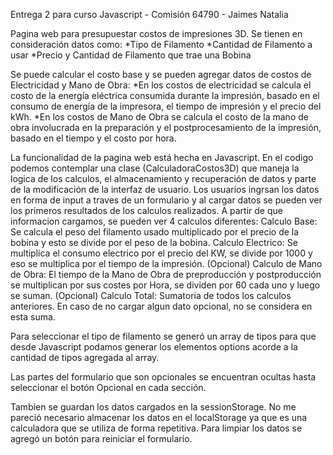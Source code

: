 Entrega 2 para curso Javascript - Comisión 64790 - Jaimes Natalia

Pagina web para presupuestar costos de impresiones 3D.
Se tienen en consideración datos como:
*Tipo de Filamento
*Cantidad de Filamento a usar
*Precio y Cantidad de Filamento que trae una Bobina

Se puede calcular el costo base y se pueden agregar datos de costos de Electricidad y Mano de Obra:
*En los costos de electricidad se calcula el costo de la energía eléctrica consumida durante la impresión, basado en el consumo de energía de la impresora, el tiempo de impresión y el precio del kWh.
*En los costos de Mano de Obra se calcula el costo de la mano de obra involucrada en la preparación y el postprocesamiento de la impresión, basado en el tiempo y el costo por hora.

La funcionalidad de la pagina web está hecha en Javascript.
En el codigo podemos contemplar una clase (CalculadoraCostos3D) que maneja la logica de los calculos, el almacenamiento y recuperación de datos y parte de la modificación de la interfaz de usuario.
Los usuarios ingrsan los datos en forma de input a traves de un formulario y al cargar datos se pueden ver los primeros resultados de los calculos realizados.
A partir de que informacion cargamos, se pueden ver 4 calculos diferentes:
Calculo Base: Se calcula el peso del filamento usado multiplicado por el precio de la bobina y esto se divide por el peso de la bobina.
Calculo Electrico: Se multiplica el consumo electrico por el precio del KW, se divide por 1000 y eso se multiplica por el tiempo de la impresión. (Opcional)
Calculo de Mano de Obra: El tiempo de la Mano de Obra de preproducción y postproducción se multiplican por sus costes por Hora, se dividen por 60 cada uno y luego se suman. (Opcional) 
Calculo Total: Sumatoria de todos los calculos anteriores. En caso de no cargar algun dato opcional, no se considera en esta suma.

Para seleccionar el tipo de filamento se generó un array de tipos para que desde Javascript podamos generar los elementos options acorde a la cantidad de tipos agregada al array.

Las partes del formulario que son opcionales se encuentran ocultas hasta seleccionar el botón Opcional en cada sección.

Tambien se guardan los datos cargados en la sessionStorage. No me pareció necesario almacenar los datos en el localStorage ya que es una calculadora que se utiliza de forma repetitiva.
Para limpiar los datos se agregó un botón para reiniciar el formulario.